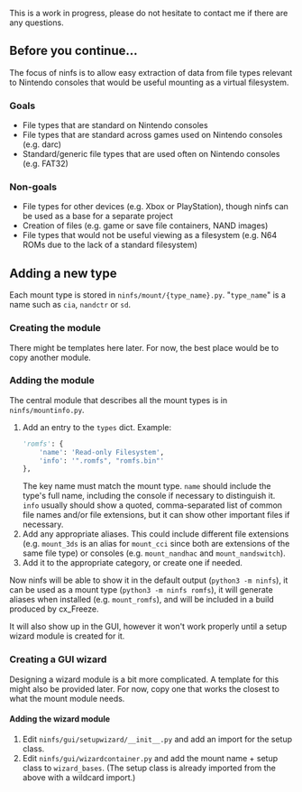 This is a work in progress, please do not hesitate to contact me if there are any questions.

## Before you continue...
The focus of ninfs is to allow easy extraction of data from file types relevant to Nintendo consoles that would be useful mounting as a virtual filesystem.

### Goals
- File types that are standard on Nintendo consoles
- File types that are standard across games used on Nintendo consoles (e.g. darc)
- Standard/generic file types that are used often on Nintendo consoles (e.g. FAT32)

### Non-goals
- File types for other devices (e.g. Xbox or PlayStation), though ninfs can be used as a base for a separate project
- Creation of files (e.g. game or save file containers, NAND images)
- File types that would not be useful viewing as a filesystem (e.g. N64 ROMs due to the lack of a standard filesystem)

## Adding a new type
Each mount type is stored in `ninfs/mount/{type_name}.py`. "`type_name`" is a name such as `cia`, `nandctr` or `sd`.

### Creating the module
There might be templates here later. For now, the best place would be to copy another module.

### Adding the module
The central module that describes all the mount types is in `ninfs/mountinfo.py`.
1. Add an entry to the `types` dict. Example:
    ```python
    'romfs': {
        'name': 'Read-only Filesystem',
        'info': '".romfs", "romfs.bin"'
    },
    ```
   The key name must match the mount type. `name` should include the type's full name, including the console if necessary to distinguish it. `info` usually should show a quoted, comma-separated list of common file names and/or file extensions, but it can show other important files if necessary.
1. Add any appropriate aliases. This could include different file extensions (e.g. `mount_3ds` is an alias for `mount_cci` since both are extensions of the same file type) or consoles (e.g. `mount_nandhac` and `mount_nandswitch`).
1. Add it to the appropriate category, or create one if needed.

Now ninfs will be able to show it in the default output (`python3 -m ninfs`), it can be used as a mount type (`python3 -m ninfs romfs`), it will generate aliases when installed (e.g. `mount_romfs`), and will be included in a build produced by cx_Freeze.

It will also show up in the GUI, however it won't work properly until a setup wizard module is created for it.

### Creating a GUI wizard
Designing a wizard module is a bit more complicated. A template for this might also be provided later. For now, copy one that works the closest to what the mount module needs.

#### Adding the wizard module
1. Edit `ninfs/gui/setupwizard/__init__.py` and add an import for the setup class.
1. Edit `ninfs/gui/wizardcontainer.py` and add the mount name + setup class to `wizard_bases`. (The setup class is already imported from the above with a wildcard import.)
